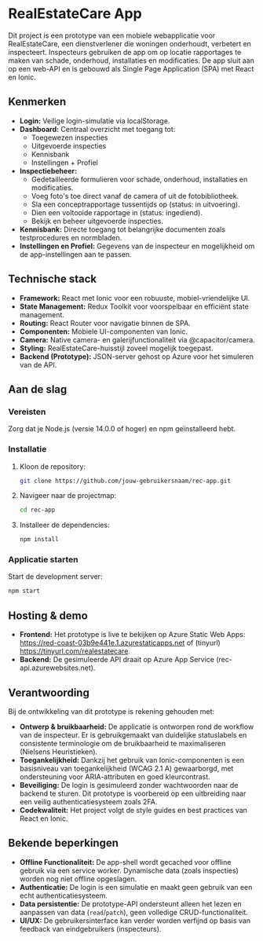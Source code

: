 # RealEstateCare App

Dit project is een prototype van een mobiele webapplicatie voor RealEstateCare, een dienstverlener die woningen onderhoudt, verbetert en inspecteert. Inspecteurs gebruiken de app om op locatie rapportages te maken van schade, onderhoud, installaties en modificaties. De app sluit aan op een web-API en is gebouwd als Single Page Application (SPA) met React en Ionic.

## Kenmerken

*   **Login:** Veilige login-simulatie via localStorage.
*   **Dashboard:** 
    Centraal overzicht met toegang tot:
    *   Toegewezen inspecties
    *   Uitgevoerde inspecties
    *   Kennisbank
    *   Instellingen + Profiel
*   **Inspectiebeheer:**
    *   Gedetailleerde formulieren voor schade, onderhoud, installaties en modificaties.
    *   Voeg foto's toe direct vanaf de camera of uit de fotobibliotheek.
    *   Sla een conceptrapportage tussentijds op (status: in uitvoering).
    *   Dien een voltooide rapportage in (status: ingediend).
    *   Bekijk en beheer uitgevoerde inspecties.
*   **Kennisbank:** Directe toegang tot belangrijke documenten zoals testprocedures en normbladen.
*   **Instellingen en Profiel:** Gegevens van de inspecteur en mogelijkheid om de app-instellingen aan te passen.

## Technische stack

*   **Framework:** React met Ionic voor een robuuste, mobiel-vriendelijke UI.
*   **State Management:** Redux Toolkit voor voorspelbaar en efficiënt state management.
*   **Routing:** React Router voor navigatie binnen de SPA.
*   **Componenten:** Mobiele UI-componenten van Ionic.
*   **Camera:** Native camera- en galerijfunctionaliteit via @capacitor/camera.
*   **Styling:** RealEstateCare-huisstijl zoveel mogelijk toegepast.
*   **Backend (Prototype):** JSON-server gehost op Azure voor het simuleren van de API.

## Aan de slag

### Vereisten
Zorg dat je Node.js (versie 14.0.0 of hoger) en npm geïnstalleerd hebt.

### Installatie
1.  Kloon de repository:
    ```bash
    git clone https://github.com/jouw-gebruikersnaam/rec-app.git
    ```
2.  Navigeer naar de projectmap:
    ```bash
    cd rec-app
    ```
3.  Installeer de dependencies:
    ```bash
    npm install
    ```

### Applicatie starten
Start de development server:
```bash
npm start
```

## Hosting & demo

*   **Frontend:** Het prototype is live te bekijken op Azure Static Web Apps: https://red-coast-03b9e441e.1.azurestaticapps.net of (tinyurl) https://tinyurl.com/realestatecare.
*   **Backend:** De gesimuleerde API draait op Azure App Service (rec-api.azurewebsites.net).

## Verantwoording

Bij de ontwikkeling van dit prototype is rekening gehouden met:

*   **Ontwerp & bruikbaarheid:** De applicatie is ontworpen rond de workflow van de inspecteur. Er is gebruikgemaakt van duidelijke statuslabels en consistente terminologie om de bruikbaarheid te maximaliseren (Nielsens Heuristieken).
*   **Toegankelijkheid:** Dankzij het gebruik van Ionic-componenten is een basisniveau van toegankelijkheid (WCAG 2.1 A) gewaarborgd, met ondersteuning voor ARIA-attributen en goed kleurcontrast.
*   **Beveiliging:** De login is gesimuleerd zonder wachtwoorden naar de backend te sturen. Dit prototype is voorbereid op een uitbreiding naar een veilig authenticatiesysteem zoals 2FA.
*   **Codekwaliteit:** Het project volgt de style guides en best practices van React en Ionic.

## Bekende beperkingen

*   **Offline Functionaliteit:** De app-shell wordt gecached voor offline gebruik via een service worker. Dynamische data (zoals inspecties) worden nog niet offline opgeslagen.
*   **Authenticatie:** De login is een simulatie en maakt geen gebruik van een echt authenticatiesysteem.
*   **Data persistentie:** De prototype-API ondersteunt alleen het lezen en aanpassen van data (`read`/`patch`), geen volledige CRUD-functionaliteit.
*   **UI/UX:** De gebruikersinterface kan verder worden verfijnd op basis van feedback van eindgebruikers (inspecteurs).

